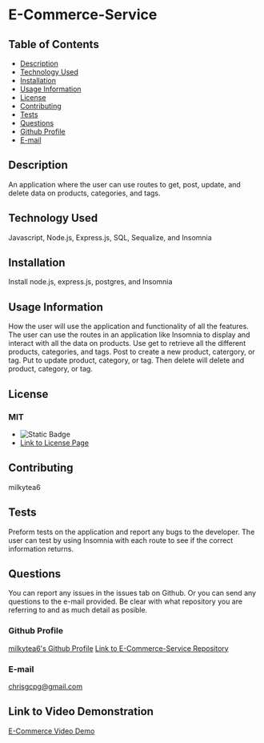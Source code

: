 # E-Commerce-Service
  
  ## Table of Contents
  * [Description](#description)
  * [Technology Used](#technology-used)
  * [Installation](#installation)
  * [Usage Information](#usage-information)
  * [License](#license)
  * [Contributing](#contributing)
  * [Tests](#tests)
  * [Questions](#questions)
  * [Github Profile](#github)
  * [E-mail](#email)
  
  ## Description <a id="description"></a>
  An application where the user can use routes to get, post, update, and delete data on products, categories, and tags.
  
  ## Technology Used <a id="technology-used"></a>
  Javascript, Node.js, Express.js, SQL, Sequalize, and Insomnia
  
  ## Installation <a id="installation"></a>
  Install node.js, express.js, postgres, and Insomnia
  
  ## Usage Information <a id="usage-information"></a>
  How the user will use the application and functionality of all the features.
  The user can use the routes in an application like Insomnia to display and interact with all the data on products. Use get to retrieve all the different products, categories, and tags. Post to create a new product, catergory, or tag. Put to update product, category, or tag. Then delete will delete and product, category, or tag.
  
  ## License <a id="license"></a>
  ### MIT
  * ![Static Badge](https://img.shields.io/badge/MIT-Badge-red?style=flat)
  * [Link to License Page](https://opensource.org/license/mit)
  
  ## Contributing <a id="contributing"></a>
  milkytea6
  
  ## Tests <a id="tests"></a>
  Preform tests on the application and report any bugs to the developer.
  The user can test by using Insomnia with each route to see if the correct information returns.
  
  ## Questions <a id="questions"></a>
  You can report any issues in the issues tab on Github. Or you can send any questions to the e-mail provided. 
  Be clear with what repository you are referring to and as much detail as posible.
  ### Github Profile <a id="github"></a>
  [milkytea6's Github Profile](https://github.com/milkytea6)
  [Link to E-Commerce-Service Repository](https://github.com/Milkytea6/e-commerce-service)
  ### E-mail <a id="email"></a>
  chrisgcpg@gmail.com
  ## Link to Video Demonstration
  [E-Commerce Video Demo](https://drive.google.com/file/d/1p_TE-ymuKgJG7OcIsmRoiJaRx0JHk-Ao/view?usp=sharing)
  